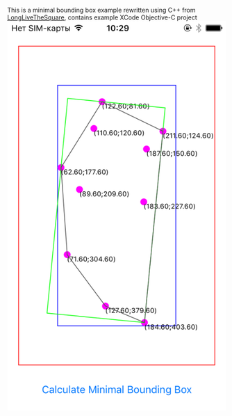 This is a minimal bounding box example rewritten using C++ from [LongLiveTheSquare](https://github.com/cansik/LongLiveTheSquare), contains example XCode Objective-C project 
![screenshot](screenshot.PNG)